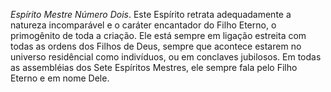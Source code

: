 *Espírito Mestre Número Dois*. Este Espírito retrata adequadamente a natureza incomparável e o caráter encantador do Filho Eterno, o primogênito de toda a criação. Ele está sempre em ligação estreita com todas as ordens dos Filhos de Deus, sempre que acontece estarem no universo residêncial como indivíduos, ou em conclaves jubilosos. Em todas as assembléias dos Sete Espíritos Mestres, ele sempre fala pelo Filho Eterno e em nome Dele.